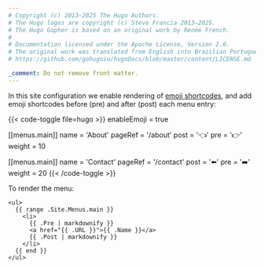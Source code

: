 ```yaml
---
# Copyright (c) 2013–2025 The Hugo Authors.
# The Hugo logos are copyright (c) Steve Francia 2013–2025.
# The Hugo Gopher is based on an original work by Renée French.
#
# Documentation licensed under the Apache License, Version 2.0.
# The original work was translated from English into Brazilian Portuguese.
# https://github.com/gohugoio/hugoDocs/blob/master/content/LICENSE.md

_comment: Do not remove front matter.
---
```


In this site configuration we enable rendering of [emoji shortcodes], and add emoji shortcodes before (pre) and after (post) each menu entry:

{{< code-toggle file=hugo >}}
enableEmoji = true

[[menus.main]]
name = 'About'
pageRef = '/about'
post = ':point_left:'
pre = ':point_right:'
weight = 10

[[menus.main]]
name = 'Contact'
pageRef = '/contact'
post = ':arrow_left:'
pre = ':arrow_right:'
weight = 20
{{< /code-toggle >}}

To render the menu:

```go-html-template
<ul>
  {{ range .Site.Menus.main }}
    <li>
      {{ .Pre | markdownify }}
      <a href="{{ .URL }}">{{ .Name }}</a>
      {{ .Post | markdownify }}
    </li>
  {{ end }}
</ul>
```

[emoji shortcodes]: /quick-reference/emojis/
